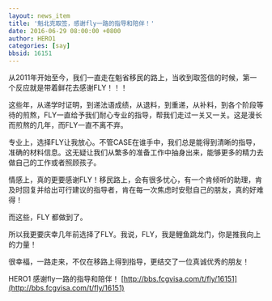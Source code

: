```yaml
---
layout: news_item
title: '魁北克取签，感谢fly一路的指导和陪伴！'
date: 2016-06-29 08:00:00 +0800
author: HERO1
categories: [say]
bbsid: 16151
---
```


从2011年开始至今，我们一直走在魁省移民的路上，当收到取签信的时候，第一个反应就是带着鲜花去感谢FLY！！！

这些年，从递学时证明，到递法语成绩，从退料，到重递，从补料，到各个阶段等待的煎熬，FLY一直给予我们耐心专业的指导，帮我们走过一关又一关。这是漫长而煎熬的几年，而FLY一直不离不弃。

专业上，选择FLY让我放心。不管CASE在谁手中，我们总是能得到清晰的指导，准确的材料信息。这无疑让我们从繁多的准备工作中抽身出来，能够更多的精力去做自己的工作或者照顾孩子。

情感上，真的更要感谢FLY！移民路上，会有很多忧心，有一个肯倾听的助理，肯及时回复并给出可行建议的指导者，肯在每一次焦虑时安慰自己的朋友，真的好难得！

而这些，FLY 都做到了。

所以我更要庆幸几年前选择了FLY。我说，FLY，我是鲤鱼跳龙门，你是推我向上的力量！

很幸福，一路走来，不仅在移路上得到指导，更结交了一位真诚优秀的朋友！

HERO1 感谢fly一路的指导和陪伴！  [http://bbs.fcgvisa.com/t/fly/16151](http://bbs.fcgvisa.com/t/fly/16151)